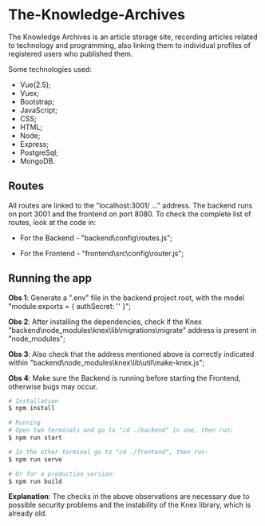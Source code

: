 # The-Knowledge-Archives

The Knowledge Archives is an article storage site, recording articles related to technology and programming, also linking them to individual profiles of registered users who published them.

Some technologies used:

* Vue(2.5);
* Vuex;
* Bootstrap;
* JavaScript;
* CSS;
* HTML;
* Node;
* Express;
* PostgreSql;
* MongoDB.

## Routes 

All routes are linked to the "localhost:3001/ ..." address. The backend runs on port 3001 and the frontend on port 8080. To check the complete list of routes, look at the code in:

* For the Backend - "backend\config\routes.js";

* For the Frontend - "frontend\src\config\router.js";

## Running the app

**Obs 1**: Generate a ".env" file in the backend project root, with the model "module.exports = { authSecret: '' }";

**Obs 2**: After installing the dependencies, check if the Knex "backend\node_modules\knex\lib\migrations\migrate" address is present in "node_modules";

**Obs 3**: Also check that the address mentioned above is correctly indicated within "backend\node_modules\knex\lib\util\make-knex.js";

**Obs 4**: Make sure the Backend is running before starting the Frontend, otherwise bugs may occur.

```bash
# Installation
$ npm install

# Running
# Open two terminals and go to "cd ./backend" in one, then run:
$ npm run start

# In the other terminal go to "cd ./frontend", then run:
$ npm run serve

# Or for a production version:
$ npm run build
```

**Explanation**: The checks in the above observations are necessary due to possible security problems and the instability of the Knex library, which is already old.